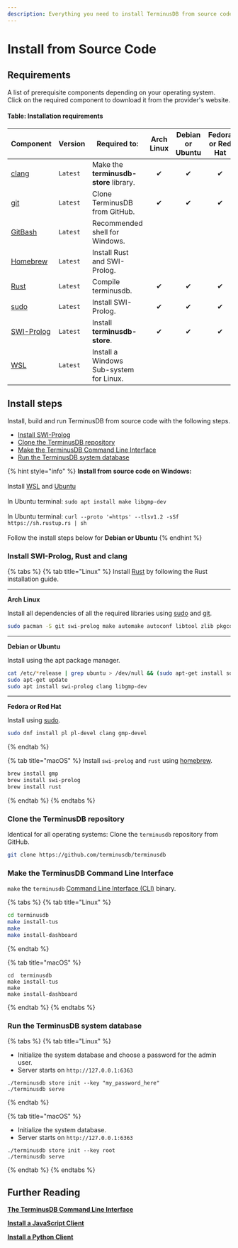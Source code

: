 ```yaml
---
description: Everything you need to install TerminusDB from source code
---
```


# Install from Source Code

## Requirements

A list of prerequisite components depending on your operating system. Click on the required component to download it from the provider's website.

#### Table: Installation requirements

| Component                                                | Version  | Required to:                            | Arch Linux | Debian or Ubuntu | Fedora or Red Hat | macOS | Windows |
| -------------------------------------------------------- | -------- | --------------------------------------- | :--------: | :--------------: | :---------------: | :---: | :-----: |
| [clang](https://releases.llvm.org)                       | `Latest` | Make the **terminusdb-store** library.  |      ✔     |         ✔        |         ✔         |       |         |
| [git](https://git-scm.com/downloads)                     | `Latest` | Clone TerminusDB from GitHub.           |      ✔     |         ✔        |         ✔         |   ✔   |         |
| [GitBash](https://git-scm.com/downloads)                 | `Latest` | Recommended shell for Windows.          |            |                  |                   |       |    ✔    |
| [Homebrew](https://brew.sh)                              | `Latest` | Install Rust and SWI-Prolog.            |            |                  |                   |   ✔   |         |
| [Rust](https://www.rust-lang.org/tools/install)          | `Latest` | Compile terminusdb.                     |      ✔     |         ✔        |         ✔         |   ✔   |    ✔    |
| [sudo](https://www.sudo.ws/download.html)                | `Latest` | Install SWI-Prolog.                     |      ✔     |         ✔        |         ✔         |       |         |
| [SWI-Prolog](https://www.swi-prolog.org/download/stable) | `Latest` | Install **terminusdb-store**.           |      ✔     |         ✔        |         ✔         |   ✔   |         |
| [WSL](https://ubuntu.com/wsl)                            | `Latest` | Install a Windows Sub-system for Linux. |            |                  |                   |       |    ✔    |

## Install steps

Install, build and run TerminusDB from source code with the following steps.

* [Install SWI-Prolog](install-from-source-code.md#install-swi-prolog)
* [Clone the TerminusDB repository](install-from-source-code.md#clone-the-terminusdb-repository)
* [Make the TerminusDB Command Line Interface](install-from-source-code.md#make-the-terminusdb-command-line-interface)
* [Run the TerminusDB system database](install-from-source-code.md#run-the-terminusdb-system-database)

{% hint style="info" %}
**Install from source code on Windows:**\
\
Install [WSL](https://ubuntu.com/wsl) and [Ubuntu](https://ubuntu.com/#download)\
\
In Ubuntu terminal: `sudo apt install make libgmp-dev`\
\
In Ubuntu terminal: `curl --proto '=https' --tlsv1.2 -sSf https://sh.rustup.rs | sh`\
\
Follow the install steps below for **Debian or Ubuntu**
{% endhint %}

### Install SWI-Prolog, Rust and clang

{% tabs %}
{% tab title="Linux" %}
Install [Rust](https://www.rust-lang.org/tools/install) by following the Rust installation guide.

***

**Arch Linux**

Install all dependencies of all the required libraries using [sudo](https://www.sudo.ws/download.html) and [git](https://git-scm.com/downloads).

```bash
sudo pacman -S git swi-prolog make automake autoconf libtool zlib pkgconf gcc clang gmp
```

***

**Debian or Ubuntu**

Install using the apt package manager.

```bash
cat /etc/*release | grep ubuntu > /dev/null && (sudo apt-get install software-properties-common; sudo apt-add-repository ppa:swi-prolog/stable)
sudo apt-get update
sudo apt install swi-prolog clang libgmp-dev
```

***

**Fedora or Red Hat**

Install using [sudo](https://www.sudo.ws/download.html).

```bash
sudo dnf install pl pl-devel clang gmp-devel
```
{% endtab %}

{% tab title="macOS" %}
Install `swi-prolog` and `rust` using [homebrew](https://brew.sh).

```bash
brew install gmp
brew install swi-prolog
brew install rust
```
{% endtab %}
{% endtabs %}

### Clone the TerminusDB repository

Identical for all operating systems: Clone the `terminusdb` repository from GitHub.

```bash
git clone https://github.com/terminusdb/terminusdb
```

### Make the TerminusDB Command Line Interface

`make` the `terminusdb` [Command Line Interface (CLI)](../../guides/reference-guides/cli.md) binary.

{% tabs %}
{% tab title="Linux" %}
```bash
cd terminusdb
make install-tus
make
make install-dashboard
```
{% endtab %}

{% tab title="macOS" %}
```
cd  terminusdb
make install-tus
make
make install-dashboard
```
{% endtab %}
{% endtabs %}

### Run the TerminusDB system database

{% tabs %}
{% tab title="Linux" %}
* Initialize the system database and choose a password for the admin user.
* Server starts on `http://127.0.0.1:6363`

```
./terminusdb store init --key "my_password_here"
./terminusdb serve
```
{% endtab %}

{% tab title="macOS" %}
* Initialize the system database.
* Server starts on `http://127.0.0.1:6363`

```
./terminusdb store init --key root
./terminusdb serve
```
{% endtab %}
{% endtabs %}

## Further Reading

[**The TerminusDB Command Line Interface**](../../guides/reference-guides/cli.md)

[**Install a JavaScript Client**](../install-client/install-javascript-client.md)

[**Install a Python Client**](../install-client/install-python-client.md)
